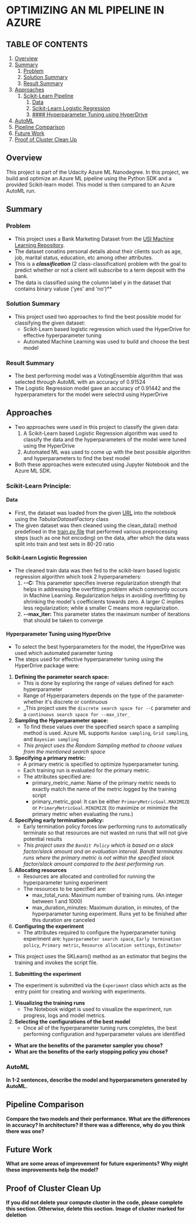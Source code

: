 # OPTIMIZING AN ML PIPELINE IN AZURE

## TABLE OF CONTENTS
1. [Overview](#overview)
1. [Summary](#summary)
   1. [Problem](#problem)
   1. [Solution Summary](#solution-summary)
   1. [Result Summary](#result-summary)
1. [Approaches](#approaches)
   1. [Scikit-Learn Pipeline](#scikit-learn-pipeline)
      1. [Data](#data)
      1. [Scikit-Learn Logistic Regression](#scikit-learn-logistic-regression)
      1. [#### Hyperparameter Tuning using HyperDrive](#hperparameter-tuning-using-hyperDrive)
1. [AutoML](#automl)
1. [Pipeline Comparison](#pipeline-comparison)
1. [Future Work](#future-work)
1. [Proof of Cluster Clean Up](#proof-of-cluster-clean-up)


## Overview
This project is part of the Udacity Azure ML Nanodegree.
In this project, we build and optimize an Azure ML pipeline using the Python SDK and a provided Scikit-learn model.
This model is then compared to an Azure AutoML run.

## Summary
### Problem
- This project uses a Bank Marketing Dataset from the [USI Machine Learning Repository](https://archive.ics.uci.edu/ml/datasets/Bank+Marketing). 
- The dataset conatins personal details about their clients such as age, job, marital status, education, etc among other attributes. 
- This is a **_classification_** (2 class-classification) problem with the goal to predict whether or not a client will subscribe to a term deposit with the bank. 
- The data is classified using the column label y in the dataset that contains binary valuse ('yes' and 'no')**

### Solution Summary
- This project used two approaches to find the best possible model for classifying the given dataset:
  - Scikit-Learn based logistic regression which used the HyperDrive for effective hyperparameter tuning
  - Automated Machine Learning was used to build and choose the best model
 
### Result Summary
* The best performing model was a VotingEnsemble algorithm that was selected through AutoML with an accuracy of 0.91524
* The Logistic Regression model gave an accuracy of 0.91442 and the hyperparameters for the model were selectrd using HyperDrive

## Approaches
- Two approaches were used in this project to classify the given data:
  1. A Scikit-Learn based Logistic Regression algorithm was used to classify the data and the hyperparameters of the model were tuned using the HyperDrive
  1. Automated ML was used to come up with the best possible algorithm and hyperparameters to find the best model
- Both these approaches were extecuted using Jupyter Notebook and the Azure ML SDK.

### Scikit-Learn Principle:
#### Data
- First, the dataset was loaded from the given [URL](https://automlsamplenotebookdata.blob.core.windows.net/automl-sample-notebook-data/bankmarketing_train.csv) into the notebook using the _TabularDatasetFactory_ class
- The given dataset was then cleaned using the clean_data() method predefined in the [train.py file](https://github.com/bharati-21/AZMLND_Optimizing_a_Pipeline_in_Azure/blob/master/train.py) that performed various preprocessing steps (such as one hot encoding) on the data, after which the data wass split into train and test sets in 80-20 ratio

#### Scikit-Learn Logistic Regression
- The cleaned train data was then fed to the scikit-learn based logistic regression algorithm which took 2 hyperparameters:
  1. **--C:** This parameter specifies inverse regularization strength that helps in addressing the overfitting problem which commonly occurs in Machine Learning. Regularization helps in avoiding overfitting by shrinking the model's coefficients towards zero. A larger C implies less regularization; while a smaller C means more regularization. 
	1. **--max_iter:** This parameter states the maximum number of iterations that should be taken to converge

#### Hyperparameter Tuning using HyperDrive
- To select the best hyperparameters for the model, the HyperDrive was used which automated parameter tuning
- The steps used for effective hyperparameter tuning using the HyperDrive package were:
1. **Defining the parameter search space:**
   - This is done by exploring the range of values defined for each hyperparameter
   - Range of Hyperparameters depends on the type of the parameter- whether it's discrete or continuous
   - _This project uses the `discrete search space for --C` parameter and a `continuous search space for --max_iter_`
1. **Sampling the Hyperparameter space:**
   - To find these values over the specified search space a sampling method is used. Azure ML supports `Random sampling`, `Grid sampling`, and `Bayesian sampling`
   - _This project uses the Random Sampling method to choose values from the mentioned search space_
1. **Specifying a primary metric:**
   - A primary metric is specified to optimize hyperparameter tuning. 
   - Each training run is evaluated for the primary metric. 
   - The attributes specified are: 
     - primary_metric_name: Name of the primary metric needs to exactly match the name of the metric logged by the training script
     - primary_metric_goal: It can be either `PrimaryMetricGoal.MAXIMIZE` or `PrimaryMetricGoal.MINIMIZE` (to maximize or minimize the primary metric when evaluating the runs.)
1. **Specifying early termination policy:**
   - Early termination policy forces low performing runs to automatically terminate so that resources are not wasted on runs that will not give potential results
   - _This project uses the `Bandit Policy` which is based on a slack factor/slack amount and an evaluation interval. Bandit terminates runs where the primary metric is not within the specified slack factor/slack amount compared to the best performing run._
1. **Allocating resources**
   - Resources are allocated and controlled for running the hyperparameter tuning experiment
   - The resources to be specified are: 
     - max_total_runs: Maximum number of training runs. (An integer between 1 and 1000)
     - max_duration_minutes: Maximum duration, in minutes, of the hyperparameter tuning experiment. Runs yet to be finished after this duration are canceled
1. **Configuring the experiment**
   - The attributes required to configure the hyperparameter tuning experiment are: `hyperparameter search space`, `Early termination policy`, `Primary metric`, `Resource allocation settings`, `Estimator` 
  - This project uses the SKLearn() method as an estimator that begins the training and invokes the script file.
1. **Submitting the experiment**
  - The experiment is submitted via the `Experiment` class which acts as the entry point for creating and working with experiments. 
1. **Visualizing the training runs**
   - The Notebook widget is used to visualize the experiment, run progress, logs and model metrics.
1. **Selecting the configurations of the best model**
   - Once all of the hyperparameter tuning runs completes, the best performing configuration and hyperparameter values are identified

- **What are the benefits of the parameter sampler you chose?**
- **What are the benefits of the early stopping policy you chose?**

### AutoML
**In 1-2 sentences, describe the model and hyperparameters generated by AutoML.**

## Pipeline Comparison
**Compare the two models and their performance. What are the differences in accuracy? In architecture? If there was a difference, why do you think there was one?**

## Future Work
**What are some areas of improvement for future experiments? Why might these improvements help the model?**

## Proof of Cluster Clean Up
**If you did not delete your compute cluster in the code, please complete this section. Otherwise, delete this section.**
**Image of cluster marked for deletion**
